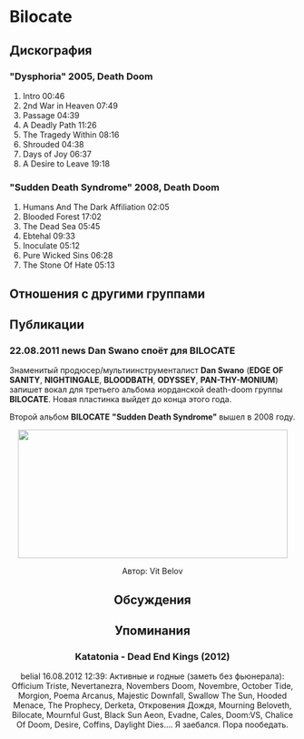 # Bilocate



## Дискография

### "Dysphoria" 2005, Death Doom

1. Intro  00:46    
2. 2nd War in Heaven  07:49 
3. Passage  04:39   
4. A Deadly Path  11:26  
5. The Tragedy Within  08:16  
6. Shrouded  04:38   
7. Days of Joy  06:37   
8. A Desire to Leave  19:18 

### "Sudden Death Syndrome" 2008, Death Doom

1. Humans And The Dark Affiliation  02:05    
2. Blooded Forest  17:02 
3. The Dead Sea  05:45   
4. Ebtehal  09:33   
5. Inoculate  05:12   
6. Pure Wicked Sins  06:28  
7. The Stone Of Hate  05:13 


## Отношения с другими группами


## Публикации

### 22.08.2011 news Dan Swano споёт для BILOCATE

<P>Знаменитый продюсер/мультиинструменталист <STRONG>Dan Swano</STRONG> (<B>EDGE OF SANITY</B>, <B>NIGHTINGALE</B>, <B>BLOODBATH</B>, <B>ODYSSEY</B>, <B>PAN-THY-MONIUM</B>) запишет вокал для третьего альбома иорданской death-doom группы <STRONG>BILOCATE</STRONG>. Новая пластинка выйдет до конца этого года.</P>
<P>Второй альбом <STRONG>BILOCATE</STRONG> <STRONG>"Sudden Death Syndrome" </STRONG>вышел в 2008 году.</P>
<P><center><IMG height=226 src="/images/news_rus/2011.08/20705.jpg" width=475 border=0></P>
Автор: Vit Belov


## Обсуждения


## Упоминания

### Katatonia - Dead End Kings (2012)

belial 16.08.2012 12:39:
Активные и годные (заметь без фьюнерала):<BR>Officium Triste, Nevertanezra, Novembers Doom, Novembre, October Tide, Morgion, Poema Arcanus, Majestic Downfall, Swallow The Sun, Hooded Menace, The Prophecy, Derketa, Откровения Дождя, Mourning Beloveth, Bilocate, Mournful Gust, Black Sun Aeon, Evadne, Cales, Doom:VS, Chalice Of Doom, Desire, Coffins, Daylight Dies.... Я заебался. Пора пообедать.

